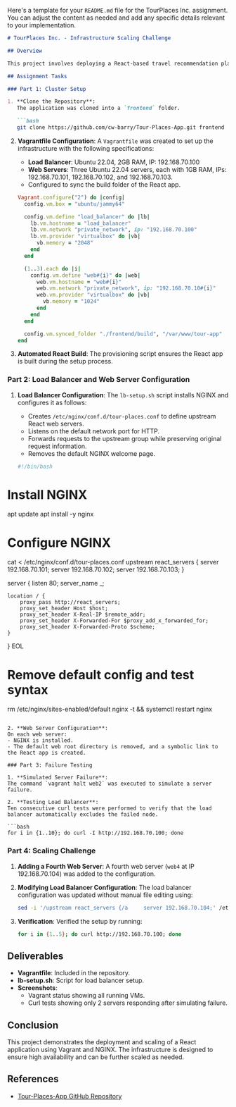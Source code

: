 Here's a template for your `README.md` file for the TourPlaces Inc. assignment. You can adjust the content as needed and add any specific details relevant to your implementation.

```markdown
# TourPlaces Inc. - Infrastructure Scaling Challenge

## Overview

This project involves deploying a React-based travel recommendation platform (`Tour-Places-App`) using Vagrant clusters to ensure high availability and scalability. The application is expected to handle over 5,000 daily users and requires 99.9% uptime during peak seasons.

## Assignment Tasks

### Part 1: Cluster Setup

1. **Clone the Repository**:
   The application was cloned into a `frontend` folder.

   ```bash
   git clone https://github.com/cw-barry/Tour-Places-App.git frontend
   ```

2. **Vagrantfile Configuration**:
   A `Vagrantfile` was created to set up the infrastructure with the following specifications:
   - **Load Balancer**: Ubuntu 22.04, 2GB RAM, IP: 192.168.70.100
   - **Web Servers**: Three Ubuntu 22.04 servers, each with 1GB RAM, IPs: 192.168.70.101, 192.168.70.102, and 192.168.70.103.
   - Configured to sync the build folder of the React app.

   ```ruby
   Vagrant.configure("2") do |config|
     config.vm.box = "ubuntu/jammy64"

     config.vm.define "load_balancer" do |lb|
       lb.vm.hostname = "load_balancer"
       lb.vm.network "private_network", ip: "192.168.70.100"
       lb.vm.provider "virtualbox" do |vb|
         vb.memory = "2048"
       end
     end

     (1..3).each do |i|
       config.vm.define "web#{i}" do |web|
         web.vm.hostname = "web#{i}"
         web.vm.network "private_network", ip: "192.168.70.10#{i}"
         web.vm.provider "virtualbox" do |vb|
           vb.memory = "1024"
         end
       end
     end

     config.vm.synced_folder "./frontend/build", "/var/www/tour-app"
   end
   ```

3. **Automated React Build**:
   The provisioning script ensures the React app is built during the setup process.

### Part 2: Load Balancer and Web Server Configuration

1. **Load Balancer Configuration**:
   The `lb-setup.sh` script installs NGINX and configures it as follows:

   - Creates `/etc/nginx/conf.d/tour-places.conf` to define upstream React web servers.
   - Listens on the default network port for HTTP.
   - Forwards requests to the upstream group while preserving original request information.
   - Removes the default NGINX welcome page.

   ```bash
   #!/bin/bash

# Install NGINX
apt update
apt install -y nginx

# Configure NGINX
cat <<EOL > /etc/nginx/conf.d/tour-places.conf
upstream react_servers {
    server 192.168.70.101;
    server 192.168.70.102;
    server 192.168.70.103;
}

server {
    listen 80;
    server_name _;

    location / {
        proxy_pass http://react_servers;
        proxy_set_header Host $host;
        proxy_set_header X-Real-IP $remote_addr;
        proxy_set_header X-Forwarded-For $proxy_add_x_forwarded_for;
        proxy_set_header X-Forwarded-Proto $scheme;
    }
}
EOL

# Remove default config and test syntax
rm /etc/nginx/sites-enabled/default
nginx -t && systemctl restart nginx
   ```

2. **Web Server Configuration**:
   On each web server:
   - NGINX is installed.
   - The default web root directory is removed, and a symbolic link to the React app is created.

### Part 3: Failure Testing

1. **Simulated Server Failure**:
   The command `vagrant halt web2` was executed to simulate a server failure.

2. **Testing Load Balancer**:
   Ten consecutive curl tests were performed to verify that the load balancer automatically excludes the failed node.

   ```bash
   for i in {1..10}; do curl -I http://192.168.70.100; done
   ```

### Part 4: Scaling Challenge

1. **Adding a Fourth Web Server**:
   A fourth web server (`web4` at IP 192.168.70.104) was added to the configuration.

2. **Modifying Load Balancer Configuration**:
   The load balancer configuration was updated without manual file editing using:

   ```bash
   sed -i '/upstream react_servers {/a     server 192.168.70.104;' /etc/nginx/conf.d/tour-places.conf
   ```

3. **Verification**:
   Verified the setup by running:

   ```bash
   for i in {1..5}; do curl http://192.168.70.100; done
   ```

## Deliverables

- **Vagrantfile**: Included in the repository.
- **lb-setup.sh**: Script for load balancer setup.
- **Screenshots**: 
  - Vagrant status showing all running VMs.
  - Curl tests showing only 2 servers responding after simulating failure.
  
## Conclusion

This project demonstrates the deployment and scaling of a React application using Vagrant and NGINX. The infrastructure is designed to ensure high availability and can be further scaled as needed.

## References

- [Tour-Places-App GitHub Repository](https://github.com/cw-barry/Tour-Places-App.git)
```